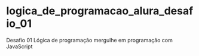 # logica_de_programacao_alura_desafio_01
Desafio 01 Lógica de programação mergulhe em programação com JavaScript

